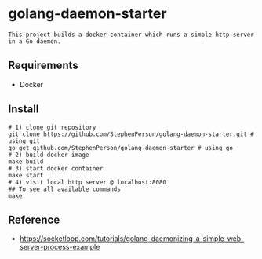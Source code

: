 # golang-daemon-starter

    This project builds a docker container which runs a simple http server in a Go daemon.

## Requirements

* Docker

## Install

```/bin/bash
# 1) clone git repository 
git clone https://github.com/StephenPerson/golang-daemon-starter.git # using git
go get github.com/StephenPerson/golang-daemon-starter # using go
# 2) build docker image
make build
# 3) start docker container
make start
# 4) visit local http server @ localhost:8080
## To see all available commands
make
```

## Reference

* https://socketloop.com/tutorials/golang-daemonizing-a-simple-web-server-process-example
